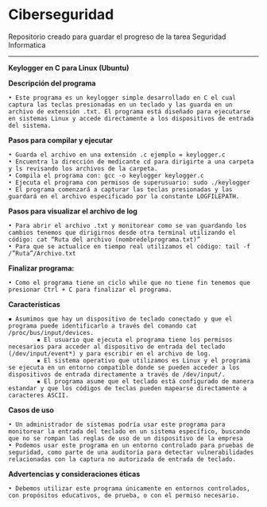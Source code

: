 # Ciberseguridad
Repositorio creado para guardar el progreso de la tarea Seguridad Informatica

******************************************************************************************************************************************************************************************************************************
**Keylogger en C para Linux (Ubuntu)**

**Descripción del programa**
   
    • Este programa es un keylogger simple desarrollado en C el cual captura las teclas presionadas en un teclado y las guarda en un archivo de extensión .txt. El programa está diseñado para ejecutarse en sistemas Linux y accede directamente a los dispositivos de entrada del sistema.
    
**Pasos para compilar y ejecutar**

    • Guarda el archivo en una extensión .c ejemplo = keylogger.c
    • Encuentra la dirección de medicante cd para dirigirte a una carpeta y ls revisando los archivos de la carpeta.
    • Compila el programa con: gcc -o keylogger keylogger.c
    • Ejecuta el programa con permisos de superusuario: sudo ./keylogger
    • El programa comenzará a capturar las teclas presionadas y las guardará en el archivo especificado por la constante LOGFILEPATH.

**Pasos para visualizar el archivo de log** 

    • Para abrir el archivo .txt y monitorear como se van guardando los cambios tenemos que dirigirnos desde otra terminal utilizando el código: cat “Ruta del archivo (nombredelprograma.txt)”
    • Para que se actualice en tiempo real utilizamos el código: tail -f /”Ruta”/Archivo.txt
      
**Finalizar programa:**

    • Como el programa tiene un ciclo while que no tiene fin tenemos que presionar Ctrl + C para finalizar el programa.
    
**Características** 

    ▪ Asumimos que hay un dispositivo de teclado conectado y que el programa puede identificarlo a través del comando cat /proc/bus/input/devices.
            ▪ El usuario que ejecuta el programa tiene los permisos necesarios para acceder al dispositivo de entrada del teclado (/dev/input/event*) y para escribir en el archivo de log.
            ▪ El sistema operativo que utilizamos es Linux y el programa se ejecuta en un entorno compatible donde se pueden acceder a los dispositivos de entrada directamente a través de /dev/input/.
            ▪ El programa asume que el teclado está configurado de manera estandar y que los códigos de teclas pueden mapearse directamente a caracteres ASCII.

**Casos de uso**

    • Un administrador de sistemas podría usar este programa para monitorear la entrada del teclado en un sistema específico, buscando que no se rompan las reglas de uso de un dispositivo de la empresa
    • Podemos usar este programa en un entorno controlado para pruebas de seguridad, como parte de una auditoría para detectar vulnerabilidades relacionadas con la captura no autorizada de entrada de teclado.

**Advertencias y consideraciones éticas**

    • Debemos utilizar este programa únicamente en entornos controlados, con propósitos educativos, de prueba, o con el permiso necesario.
